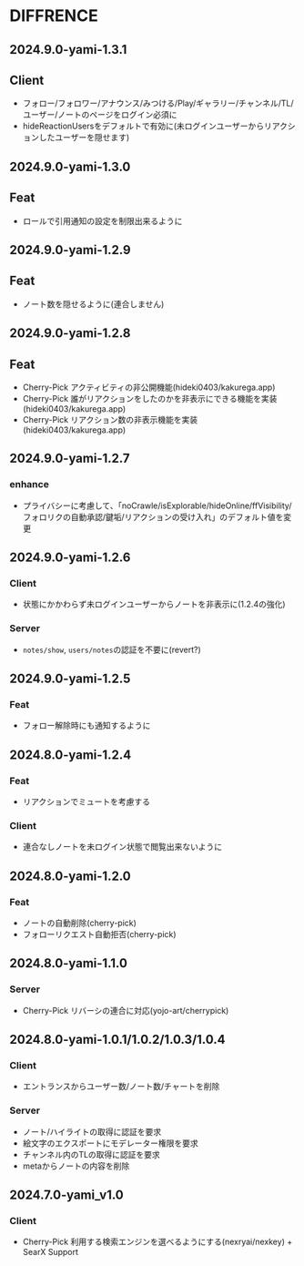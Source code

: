 # DIFFRENCE
## 2024.9.0-yami-1.3.1
## Client
- フォロー/フォロワー/アナウンス/みつける/Play/ギャラリー/チャンネル/TL/ユーザー/ノートのページをログイン必須に
- hideReactionUsersをデフォルトで有効に(未ログインユーザーからリアクションしたユーザーを隠せます)

## 2024.9.0-yami-1.3.0
## Feat
- ロールで引用通知の設定を制限出来るように

## 2024.9.0-yami-1.2.9
## Feat
- ノート数を隠せるように(連合しません)

## 2024.9.0-yami-1.2.8
## Feat
- Cherry-Pick アクティビティの非公開機能(hideki0403/kakurega.app)
- Cherry-Pick 誰がリアクションをしたのかを非表示にできる機能を実装(hideki0403/kakurega.app)
- Cherry-Pick リアクション数の非表示機能を実装(hideki0403/kakurega.app)

## 2024.9.0-yami-1.2.7
### enhance
- プライバシーに考慮して、「noCrawle/isExplorable/hideOnline/ffVisibility/フォロリクの自動承認/鍵垢/リアクションの受け入れ」のデフォルト値を変更

## 2024.9.0-yami-1.2.6
### Client
- 状態にかかわらず未ログインユーザーからノートを非表示に(1.2.4の強化)
### Server
- `notes/show`, `users/notes`の認証を不要に(revert?)

## 2024.9.0-yami-1.2.5
### Feat
- フォロー解除時にも通知するように

## 2024.8.0-yami-1.2.4
### Feat
- リアクションでミュートを考慮する
### Client
- 連合なしノートを未ログイン状態で閲覧出来ないように

## 2024.8.0-yami-1.2.0
### Feat
* ノートの自動削除(cherry-pick)
* フォローリクエスト自動拒否(cherry-pick)

## 2024.8.0-yami-1.1.0
### Server
* Cherry-Pick リバーシの連合に対応(yojo-art/cherrypick)

## 2024.8.0-yami-1.0.1/1.0.2/1.0.3/1.0.4
### Client
* エントランスからユーザー数/ノート数/チャートを削除
### Server
* ノート/ハイライトの取得に認証を要求
* 絵文字のエクスポートにモデレーター権限を要求
* チャンネル内のTLの取得に認証を要求
* metaからノートの内容を削除

## 2024.7.0-yami_v1.0
### Client
* Cherry-Pick 利用する検索エンジンを選べるようにする(nexryai/nexkey) + SearX Support
